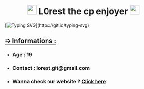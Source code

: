 <h1 align="center"> <img src="https://media.tenor.com/qOI3iBvktYcAAAAd/giga-chad.gif" width="30" alt="chad"> L0rest the cp enjoyer <img src="https://media.tenor.com/qOI3iBvktYcAAAAd/giga-chad.gif" width="30" alt="chad"> </h1> 

[![Typing SVG](https://readme-typing-svg.demolab.com?font=Sofia+Sans&size=25&duration=2000&pause=700&color=F7D06B&multiline=true&width=435&height=80&lines=French+CS+Student;I+guess...)](https://git.io/typing-svg)

<h2> <u>➯ Informations :</u> </h2> 

<ul>
    <li> <h3>Age : 19</h3> </li>
    <li> <h3>Contact : lorest.git@gmail.com</h3> </li>
    <li> <h3>Wanna check our website ? <a href="https://media.tenor.com/-OFap74b65wAAAAS/zyzz-ratio.gif">Click here</a></h3> </li>
</ul>



